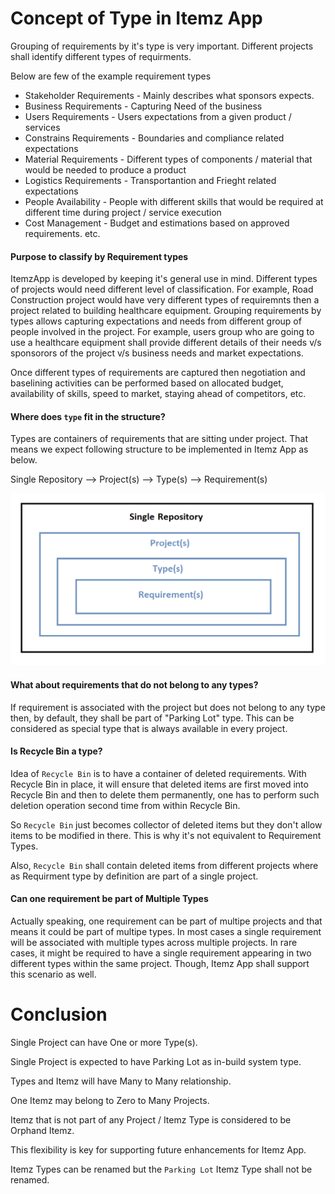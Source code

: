 ﻿# Concept of Type in Itemz App

Grouping of requirements by it's type is very important. Different projects shall identify different types of requirments.

Below are few of the example requirement types

* Stakeholder Requirements - Mainly describes what sponsors expects.
* Business Requirements - Capturing Need of the business
* Users Requirements - Users expectations from a given product / services
* Constrains Requirements - Boundaries and compliance related expectations
* Material Requirements - Different types of components / material that would be needed to produce a product
* Logistics Requirements - Transportantion and Frieght related expectations
* People Availability - People with different skills that would be required at different time during project / service execution
* Cost Management - Budget and estimations based on approved requirements.
etc. 

#### Purpose to classify by Requirement types

ItemzApp is developed by keeping it's general use in mind. Different types of projects would need different level of classification. For example, Road Construction project would have very different types of requiremnts then a project related to building healthcare equipment. Grouping requirements by types allows capturing expectations and needs from different group of people involved in the project. For example, users group who are going to use a healthcare equipment shall provide different details of their needs v/s sponsorors of the project v/s business needs and market expectations. 

Once different types of requirements are captured then negotiation and baselining activities can be performed based on allocated budget, availability of skills, speed to market, staying ahead of competitors, etc. 

#### Where does `type` fit in the structure?

Types are containers of requirements that are sitting under project. That means we expect following structure to be implemented in Itemz App as below.

Single Repository --> Project(s) --> Type(s) --> Requirement(s)

![Concept Of Type](./ConceptOfType.png)

#### What about requirements that do not belong to any types?

If requirement is associated with the project but does not belong to any type then, by default, they shall be part of "Parking Lot" type. This can be considered as special type that is always available in every project.

#### Is Recycle Bin a type?

Idea of `Recycle Bin` is to have a container of deleted requirements. With Recycle Bin in place, it will ensure that deleted items are first moved into Recycle Bin and then to delete them permanently, one has to perform such deletion operation second time from within Recycle Bin. 

So `Recycle Bin` just becomes collector of deleted items but they don't allow items to be modified in there. This is why it's not equivalent to Requirement Types.

Also, `Recycle Bin` shall contain deleted items from different projects where as Requirment type by definition are part of a single project. 

#### Can one requirement be part of Multiple Types

Actually speaking, one requirement can be part of multipe projects and that means it could be part of multipe types. In most cases a single requirement will be associated with multiple types across multiple projects. In rare cases, it might be required to have a single requirement appearing in two different types within the same project. Though, Itemz App shall support this scenario as well.

# Conclusion

Single Project can have One or more Type(s).

Single Project is expected to have Parking Lot as in-build system type.

Types and Itemz will have Many to Many relationship.

One Itemz may belong to Zero to Many Projects.

Itemz that is not part of any Project / Itemz Type is considered to be Orphand Itemz.

This flexibility is key for supporting future enhancements for Itemz App.

Itemz Types can be renamed but the `Parking Lot` Itemz Type shall not be renamed.











 
